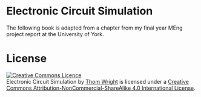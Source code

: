 Electronic Circuit Simulation
=============================

The following book is adapted from a chapter from my final year MEng project report at the University of York.

License
=======

<a rel="license" href="http://creativecommons.org/licenses/by-nc-sa/4.0/"><img alt="Creative Commons Licence" style="border-width:0" src="https://i.creativecommons.org/l/by-nc-sa/4.0/88x31.png" /></a><br /><span xmlns:dct="http://purl.org/dc/terms/" property="dct:title">Electronic Circuit Simulation</span> by <a xmlns:cc="http://creativecommons.org/ns#" href="https://github.com/circuitsim/electronic-circuit-simulation" property="cc:attributionName" rel="cc:attributionURL">Thom Wright</a> is licensed under a <a rel="license" href="http://creativecommons.org/licenses/by-nc-sa/4.0/">Creative Commons Attribution-NonCommercial-ShareAlike 4.0 International License</a>.
